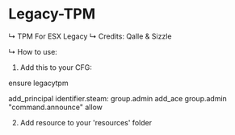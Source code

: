 # Legacy-TPM

↳ TPM For ESX Legacy
↳ Credits: Qalle & Sizzle

↳ How to use:

1. Add this to your CFG:

ensure legacytpm

add_principal identifier.steam: group.admin
add_ace group.admin "command.announce" allow

2. Add resource to your 'resources' folder
